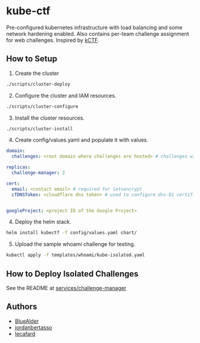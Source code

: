 kube-ctf
========

Pre-configured kubernetes infrastructure with load balancing and some network hardening enabled. Also contains
per-team challenge assignment for web challenges. Inspired by [kCTF](https://github.com/google/kctf).

## How to Setup
1. Create the cluster
```sh
./scripts/cluster-deploy
```

2. Configure the cluster and IAM resources.
```sh
./scripts/cluster-configure
```

3. Install the cluster resources.
```sh
./scripts/cluster-install
```

4. Create config/values.yaml and populate it with values.
```yaml
domain:
  challenges: <root domain where challenges are hosted> # challenges will be a subdomain of this

replicas:
  challenge-manager: 2

cert:
  email: <contact email> # required for letsencrypt
  cfDNSToken: <cloudflare dns token> # used to configure dns-01 certificate validation


googleProject: <project ID of the Google Project>
```

4. Deploy the helm stack.
```sh
helm install kubectf -f config/values.yaml chart/
```

5. Upload the sample whoami challenge for testing.
```sh
kubectl apply -f templates/whoami/kube-isolated.yaml
```

## How to Deploy Isolated Challenges
See the README at [services/challenge-manager](services/challenge-manager)

## Authors
- [BlueAlder](https://github.com/BlueAlder)
- [jordanbertasso](https://github.com/jordanbertasso)
- [lecafard](https://github.com/lecafard)